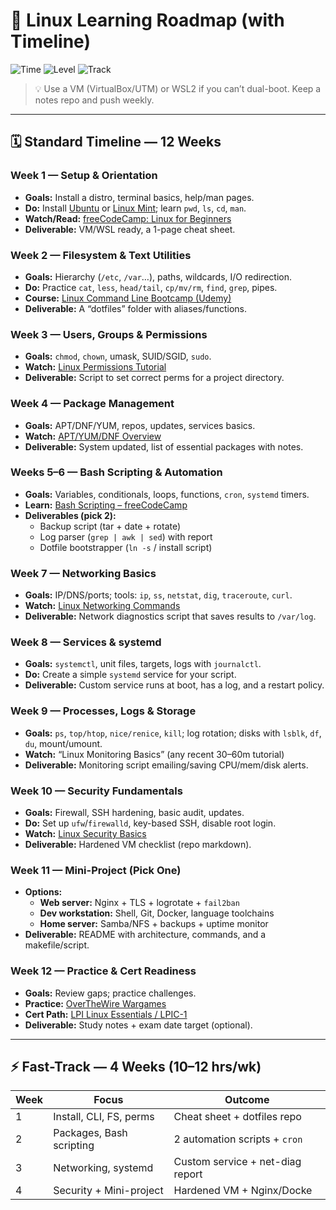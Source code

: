 # 🐧 Linux Learning Roadmap (with Timeline)
![Time](https://img.shields.io/badge/Time-5–8%20hrs%2Fwk-blue)
![Level](https://img.shields.io/badge/Level-Beginner%E2%86%92Intermediate-brightgreen)
![Track](https://img.shields.io/badge/Focus-Hands%20on%20Projects-orange)

> 💡 Use a VM (VirtualBox/UTM) or WSL2 if you can’t dual-boot. Keep a notes repo and push weekly.

---

## 🗓️ Standard Timeline — 12 Weeks

### Week 1 — Setup & Orientation
- **Goals:** Install a distro, terminal basics, help/man pages.
- **Do:** Install [Ubuntu](https://ubuntu.com) or [Linux Mint](https://linuxmint.com); learn `pwd`, `ls`, `cd`, `man`.
- **Watch/Read:** [freeCodeCamp: Linux for Beginners](https://www.youtube.com/watch?v=sWbUDq4S6Y8)
- **Deliverable:** VM/WSL ready, a 1-page cheat sheet.

### Week 2 — Filesystem & Text Utilities
- **Goals:** Hierarchy (`/etc`, `/var`…), paths, wildcards, I/O redirection.
- **Do:** Practice `cat`, `less`, `head/tail`, `cp/mv/rm`, `find`, `grep`, pipes.
- **Course:** [Linux Command Line Bootcamp (Udemy)](https://www.udemy.com/course/the-linux-command-line-bootcamp/)
- **Deliverable:** A “dotfiles” folder with aliases/functions.

### Week 3 — Users, Groups & Permissions
- **Goals:** `chmod`, `chown`, umask, SUID/SGID, `sudo`.
- **Watch:** [Linux Permissions Tutorial](https://www.youtube.com/watch?v=ZtqBQ68cfJc)
- **Deliverable:** Script to set correct perms for a project directory.

### Week 4 — Package Management
- **Goals:** APT/DNF/YUM, repos, updates, services basics.
- **Watch:** [APT/YUM/DNF Overview](https://www.youtube.com/watch?v=V2t5cCHo1Z0)
- **Deliverable:** System updated, list of essential packages with notes.

### Weeks 5–6 — Bash Scripting & Automation
- **Goals:** Variables, conditionals, loops, functions, `cron`, `systemd` timers.
- **Learn:** [Bash Scripting – freeCodeCamp](https://www.youtube.com/watch?v=tK9Oc6AEnR4)
- **Deliverables (pick 2):**
  - Backup script (tar + date + rotate)
  - Log parser (`grep | awk | sed`) with report
  - Dotfile bootstrapper (`ln -s` / install script)

### Week 7 — Networking Basics
- **Goals:** IP/DNS/ports; tools: `ip`, `ss`, `netstat`, `dig`, `traceroute`, `curl`.
- **Watch:** [Linux Networking Commands](https://www.youtube.com/watch?v=VzwbGaxc7nk)
- **Deliverable:** Network diagnostics script that saves results to `/var/log`.

### Week 8 — Services & systemd
- **Goals:** `systemctl`, unit files, targets, logs with `journalctl`.
- **Do:** Create a simple `systemd` service for your script.
- **Deliverable:** Custom service runs at boot, has a log, and a restart policy.

### Week 9 — Processes, Logs & Storage
- **Goals:** `ps`, `top/htop`, `nice/renice`, `kill`; log rotation; disks with `lsblk`, `df`, `du`, mount/umount.
- **Watch:** “Linux Monitoring Basics” (any recent 30–60m tutorial)
- **Deliverable:** Monitoring script emailing/saving CPU/mem/disk alerts.

### Week 10 — Security Fundamentals
- **Goals:** Firewall, SSH hardening, basic audit, updates.
- **Do:** Set up `ufw`/`firewalld`, key-based SSH, disable root login.
- **Watch:** [Linux Security Basics](https://www.youtube.com/watch?v=Rsl8xJ_c3OY)
- **Deliverable:** Hardened VM checklist (repo markdown).

### Week 11 — Mini-Project (Pick One)
- **Options:**
  - **Web server:** Nginx + TLS + logrotate + `fail2ban`
  - **Dev workstation:** Shell, Git, Docker, language toolchains
  - **Home server:** Samba/NFS + backups + uptime monitor
- **Deliverable:** README with architecture, commands, and a makefile/script.

### Week 12 — Practice & Cert Readiness
- **Goals:** Review gaps; practice challenges.
- **Practice:** [OverTheWire Wargames](https://overthewire.org/wargames/)
- **Cert Path:** [LPI Linux Essentials / LPIC-1](https://www.lpi.org/our-certifications/linux-professional-institute-certifications-overview)
- **Deliverable:** Study notes + exam date target (optional).

---

## ⚡ Fast-Track — 4 Weeks (10–12 hrs/wk)

| Week | Focus | Outcome |
|---|---|---|
| 1 | Install, CLI, FS, perms | Cheat sheet + dotfiles repo |
| 2 | Packages, Bash scripting | 2 automation scripts + `cron` |
| 3 | Networking, systemd | Custom service + net-diag report |
| 4 | Security + Mini-project | Hardened VM + Nginx/Docke
